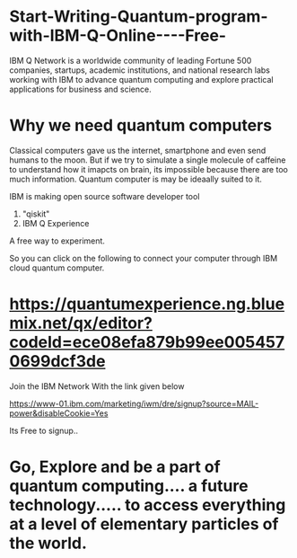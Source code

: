 # Start-Writing-Quantum-program-with-IBM-Q-Online----Free-

IBM Q Network is a worldwide community of leading Fortune 500 companies, startups, academic institutions, and national research labs working with IBM to advance quantum computing and explore practical applications for business and science.

# Why we need quantum computers

Classical computers gave us the internet, smartphone and even send humans to the moon. But if we try to simulate a single molecule of caffeine to understand how it imapcts on brain, its impossible because there are too much information. Quantum computer is may be ideaally suited to it.

IBM is making open source software developer tool 
1. "qiskit"
2. IBM Q Experience

A free way to experiment.

So you can click on the following to connect your computer through IBM cloud quantum computer. 

# https://quantumexperience.ng.bluemix.net/qx/editor?codeId=ece08efa879b99ee0054570699dcf3de

Join the IBM Network With the link given below

https://www-01.ibm.com/marketing/iwm/dre/signup?source=MAIL-power&disableCookie=Yes

Its Free to signup.. 

# Go, Explore and be a part of quantum computing.... a future technology..... to access everything at a level of elementary particles of the world.
